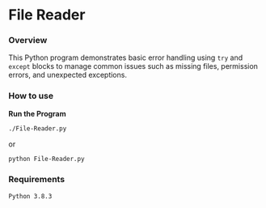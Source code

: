 # File Reader

### Overview
This Python program demonstrates basic error handling using `try` and `except` blocks to manage common issues such as missing files, permission errors, and unexpected exceptions.

### How to use
 **Run the Program**
```bash
./File-Reader.py
```
or

```bash
python File-Reader.py
```

### Requirements

    Python 3.8.3
